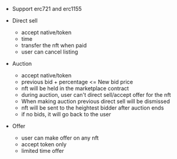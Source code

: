 - Support erc721 and erc1155

- Direct sell
    - accept native/token
    - time
    - transfer the nft when paid
    - user can cancel listing
    
- Auction
    - accept native/token
    - previous bid + percentage <= New bid price
    - nft will be held in the marketplace contract
    - during auction, user can't direct sell/accept offer for the nft
    - When making auction previous direct sell will be dismissed
    - nft will be sent to the heightest bidder after auction ends
    - if no bids, it will go back to the user

- Offer
    - user can make offer on any nft
    - accept token only
    - limited time offer
